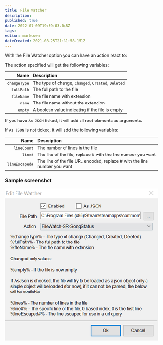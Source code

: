 ```yaml
---
title: File Watcher
description: 
published: true
date: 2022-07-09T19:59:03.048Z
tags: 
editor: markdown
dateCreated: 2021-08-25T21:31:58.151Z
---
```


With the File Watcher option you can have an action react to:

The action specified will get the following variables:

Name | Description
----:|:------------
| `changeType` | The type of change, `Changed`, `Created`, `Deleted`
| `fullPath` | The full path to the file |
|`fileName` | The file name with extension |
| `name` | The file name without the extendion |
| `empty` | A boolean value indicating if the file is empty |

If you have `As JSON` ticked, it will add all root elements as arguments.

If `As JSON` is not ticked, it will add the following variables:

Name | Description
----:|:------------
| `lineCount` | The number of lines in the file |
| `line#` | The line of the file, replace # with the line number you want |
| `lineEscaped#` | The line of the file URL encoded, replace # with the line number you want |

### Sample screenshot

![image](/130543487-37f328d3-55b9-4dab-8f53-c46fde0ff967.png)
